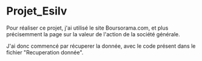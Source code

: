# Projet_Esilv

Pour réaliser ce projet, j'ai utilisé le site Boursorama.com, et plus précisemment la page sur la valeur de l'action de la société générale.

J'ai donc commencé par récuperer la donnée, avec le code présent dans le fichier "Recuperation donnée".
